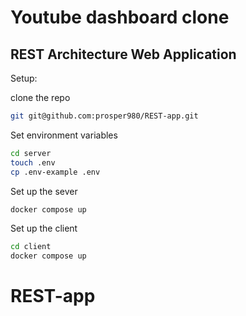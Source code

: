 # Youtube dashboard clone 

## REST Architecture Web Application


Setup: 

clone the repo

```bash
git git@github.com:prosper980/REST-app.git
```


Set environment variables
```bash
cd server
touch .env
cp .env-example .env
```

Set up the sever
```bash
docker compose up
```

Set up the client
```bash
cd client
docker compose up
```
# REST-app
